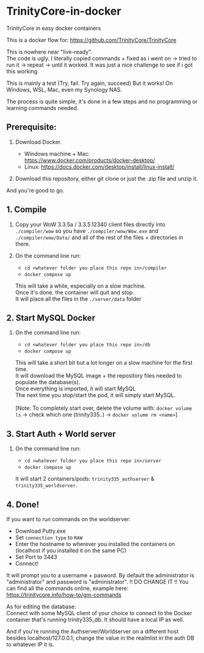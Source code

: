 # TrinityCore-in-docker
TrinityCore in easy docker containers

This is a docker flow for: https://github.com/TrinityCore/TrinityCore

This is nowhere near "live-ready".<br>
The code is ugly. I literally copied commands + fixed as i went on -> tried to run it -> repeat -> until it worked.
It was just a nice challenge to see if i got this working.


This is mainly a test (Try, fail. Try again, succeed)
But it works!
On Windows, WSL, Mac, even my Synology NAS.

The process is quite simple, it's done in a few steps and no programming or learning commands needed.

## Prerequisite:

1. Download Docker.
   - Windows machine + Mac: https://www.docker.com/products/docker-desktop/
   - Linux: https://docs.docker.com/desktop/install/linux-install/

2. Download this repository, either git clone or just the .zip file and unzip it.

And you're good to go.


## 1. Compile

1. Copy your WoW 3.3.5a / 3.3.5.12340 client files directly into `./compiler/wow` so you have `./compiler/wow/Wow.exe` and `./compiler/wow/Data/` and all of the rest of the files + directories in there.
2. On the command line run:
    - `cd <whatever folder you place this repo in>/compiler`
    - `docker compose up`

    This will take a while, especially on a slow machine.<br>
    Once it's done. the container will quit and stop.<br>
    It will place all the files in the `./server/data` folder


## 2. Start MySQL Docker

1. On the command line run:
    - `cd <whatever folder you place this repo in>/db`
    - `docker compose up`

    This will take a short bit but a lot longer on a slow machine for the first time.<br>
    It will download the MySQL image + the repository files needed to populate the database(s).<br>
    Once everything is imported, it will start MySQL<br>
    The next time you stop/start the pod, it will simply start MySQL.<br>
    <br>
    [Note: To completely start over, delete the volume with: `docker volume ls` -> check which one (trinity335..) -> `docker volume rm <name>`]

## 3. Start Auth + World server

1. On the command line run:
    - `cd <whatever folder you place this repo in>/server`
    - `docker compose up`

    It will start 2 containers/pods: `trinity335_authserver` & `trinity335_worldserver`.<br>

## 4. Done!

If you want to run commands on the worldserver:
- Download Putty.exe
- Set `connection type` to `RAW`
- Enter the hostname to wherever you installed the containers on (localhost if you installed it on the same PC)
- Set Port to 3443
- Connect!

It will prompt you to a username + pasword. By default the administrator is "administrator" and password is "administrator". !! DO CHANGE IT !!
You can find all the commands online, example here: https://trinitycore.info/how-to/gm-commands


As for editing the database:<br>
Connect with some MySQL client of your choice to connect to the Docker container that's running trinity335_db. It should have a local IP as well.

And if you're running the Authserver/Worldserver on a different host besides localhost/127.0.0.1, change the value in the realmlist in the auth DB to whatever IP it is.


